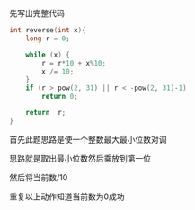 先写出完整代码


```c
int reverse(int x){
    long r = 0;

    while (x) {
        r = r*10 + x%10;
        x /= 10;
    }
    if (r > pow(2, 31) || r < -pow(2, 31)-1)
        return 0;

    return  r;
}
```
首先此题思路是使一个整数最大最小位数对调

思路就是取出最小位数然后乘放到第一位

然后将当前数/10

重复以上动作知道当前数为0成功